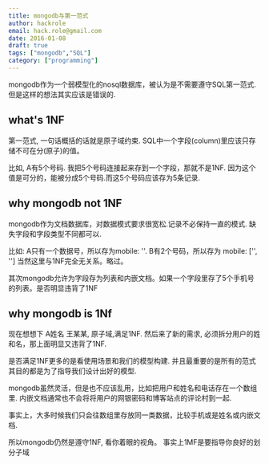 ```yaml
---
title: mongodb与第一范式
author: hackrole
email: hack.role@gmail.com
date: 2016-01-08
draft: true
tags: ["mongodb","SQL"]
category: ["programming"]
---
```






mongodb作为一个弱模型化的nosql数据库，被认为是不需要遵守SQL第一范式.
但是这样的想法其实应该是错误的.

what's 1NF
----------

第一范式, 一句话概括的话就是原子域约束.
SQL中一个字段(column)里应该只存储不可在分(原子)的值。

比如, A有5个号码. 我把5个号码连接起来存到一个字段，那就不是1NF.
因为这个值是可分的，能被分成5个号码.而这5个号码应该存为5条记录.

why mongodb not 1NF
-------------------

mongodb作为文档数据库，对数据模式要求很宽松.记录不必保持一直的模式.
缺失字段和字段类型不同都可以.

比如: A只有一个数据号，所以存为mobile: '<mobile>'. B有2个号码，所以存为 mobile: ['<m1>', '<m2>']
当然这里与1NF完全无关系。略过。

其次mongodb允许为字段存为列表和内嵌文档。如果一个字段里存了5个手机号的列表。是否明显违背了1NF


why mongodb is 1Nf
------------------

现在想想下 A姓名 王某某, 原子域,满足1NF.
然后来了新的需求, 必须拆分用户的姓和名，那上面明显又违背了1NF.

是否满足1NF更多的是看使用场景和我们的模型构建.
并且最重要的是所有的范式其目的都是为了指导我们设计出好的模型.

mongodb虽然灵活，但是也不应该乱用，比如把用户和姓名和电话存在一个数组里.
内嵌文档通常也不会将将用户的网银密码和博客站点的评论村到一起.

事实上，大多时候我们只会往数组里存放同一类数据，比较手机或是姓名或内嵌文档.

所以mongodb仍然是遵守1NF, 看你着眼的视角。
事实上1MF是要指导你良好的划分子域
